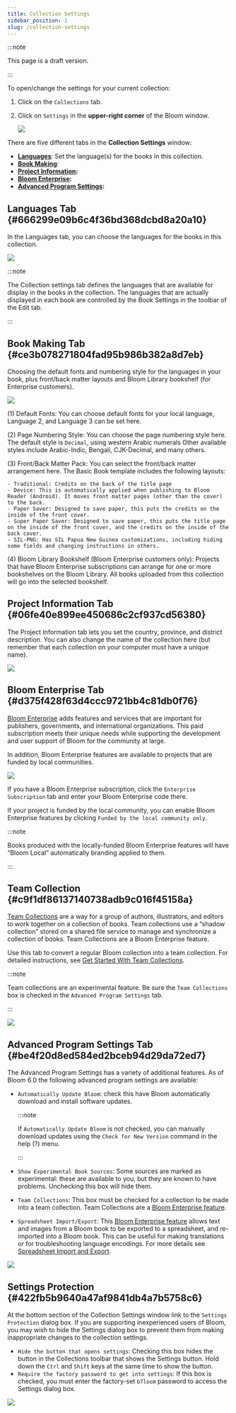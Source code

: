 ```yaml
---
title: Collection Settings
sidebar_position: 1
slug: /collection-settings
---
```




:::note

This page is a draft version.

:::




To open/change the settings for your current collection:

1. Click on the `Collections` tab.
2. Click on `Settings` in the **upper-right corner** of the Bloom window.

	![](./collection-settings.1c7d9e36-8357-4619-9bcb-af1dff31dcb0.png)


There are five different tabs in the **Collection Settings** window:

- [**Languages**](/collection-settings#666299e09b6c4f36bd368dcbd8a20a10): Set the language(s) for the books in this collection.
- [**Book Making**](/collection-settings#ce3b078271804fad95b986b382a8d7eb):
- [**Project Information**](/collection-settings#06fe40e899ee450686c2cf937cd56380)**:**
- [**Bloom Enterprise**](/collection-settings#d375f428f63d4ccc9721bb4c81db0f76)**:**
- [**Advanced Program Settings**](/collection-settings#be4f20d8ed584ed2bceb94d29da72ed7)**:**

## Languages Tab {#666299e09b6c4f36bd368dcbd8a20a10}


In the Languages tab, you can choose the languages for the books in this collection. 


![](./collection-settings.e67f7f62-70bb-474d-b588-870104b80005.png)


:::note

The Collection settings tab defines the languages that are available for display in the books in the collection. The languages that are actually displayed in each book are controlled by the Book Settings in the toolbar of the Edit tab. 

:::




## Book Making Tab {#ce3b078271804fad95b986b382a8d7eb}


Choosing the default fonts and numbering style for the languages in your book, plus front/back matter layouts and Bloom Library bookshelf (for Enterprise customers). 


![](./collection-settings.cca0a0d3-e431-4e74-8895-adb8ad41931b.png)


(1) Default Fonts:
You can choose default fonts for your local language, Language 2, and Language 3 can be set here. 


(2) Page Numbering Style:
You can choose the page numbering style here. The default style is `Decimal`, using western Arabic numerals Other available styles include Arabic-Indic, Bengali, CJK-Decimal, and many others. 


(3) Front/Back Matter Pack:
You can select the front/back matter arrangement here. The Basic Book template includes the following layouts: 

	- Traditional: Credits on the back of the title page
	- Device: This is automatically applied when publishing to Bloom Reader (Android). It moves front matter pages (other than the cover) to the back.
	- Paper Saver: Designed to save paper, this puts the credits on the inside of the front cover.
	- Super Paper Saver: Designed to save paper, this puts the title page on the inside of the front cover, and the credits on the inside of the back cover.
	- SIL-PNG: Has SIL Papua New Guinea customizations, including hiding some fields and changing instructions in others.

(4) Bloom Library Bookshelf (Bloom Enterprise customers only): 
Projects that have Bloom Enterprise subscriptions can arrange for one or more bookshelves on the Bloom Library. All books uploaded from this collection will go into the selected bookshelf.


## Project Information Tab {#06fe40e899ee450686c2cf937cd56380}


The Project Information tab lets you set the country, province, and district description. You can also change the name of the collection here (but remember that each collection on your computer must have a unique name). 


![](./collection-settings.e05ef283-cd4b-4e8b-abc9-4cab7e1209ee.png)


## Bloom Enterprise Tab {#d375f428f63d4ccc9721bb4c81db0f76}


[Bloom Enterprise](/about-bloom-enterprise) adds features and services that are important for publishers, governments, and international organizations. This paid subscription meets their unique needs while supporting the development and user support of Bloom for the community at large. 


In addition, Bloom Enterprise features are available to projects that are funded by local communities. 


![](./collection-settings.960ca528-5f95-4038-9cea-ea303f61349d.png)


If you have a Bloom Enterprise subscription, click the `Enterprise Subscription` tab and enter your Bloom Enterprise code there. 


If your project is funded by the local community, you can enable Bloom Enterprise features by clicking `Funded by the local community only`. 


:::note

Books produced with the locally-funded Bloom Enterprise features will have “Bloom Local” automatically branding applied to them. 

:::




## Team Collection {#c9f1df86137140738adb9c016f45158a}


[Team Collections](/team-collections-intro) are a way for a group of authors, illustrators, and editors to work together on a collection of books. Team collections use a “shadow collection” stored on a shared file service to manage and synchronize a collection of books. Team Collections are a Bloom Enterprise feature. 


Use this tab to convert a regular Bloom collection into a team collection. For detailed instructions, see [Get Started With Team Collections](/team-collections-getting-started). 


:::note

Team collections are an experimental feature. Be sure the `Team Collections` box is checked in the `Advanced Program Settings` tab. 

:::




![](./collection-settings.daaea4c1-7b73-40b6-8273-5341a36df5af.png)


## Advanced Program Settings Tab {#be4f20d8ed584ed2bceb94d29da72ed7}


The Advanced Program Settings has a variety of additional features. As of Bloom 6.0 the following advanced program settings are available: 

- `Automatically Update Bloom`: check this have Bloom automatically download and install software updates.

	:::note
	
	If `Automatically Update Bloom` is not checked, you can manually download updates using the `Check for New Version` command in the help (?) menu. 
	
	:::
	
	

- `Show Experimental Book Sources`: Some sources are marked as experimental: these are available to you, but they are known to have problems. Unchecking this box will hide them.
- `Team Collections`: This box must be checked for a collection to be made into a team collection. Team Collections are a [Bloom Enterprise feature](/enterprise-features#55c8baa318884dcf874c76f7e0dd9859).
- `Spreadsheet Import/Export`:  This [Bloom Enterprise feature](/enterprise-features#04fd63f5a0fa443bb635115674b580a2) allows text and images from a Bloom book to be exported to a spreadsheet, and re-imported into a Bloom book. This can be useful for making translations or for troubleshooting language encodings. For more details see [Spreadsheet Import and Export](/spreadsheet-import-export).

![](./collection-settings.6027d13a-67ce-4987-9c65-68582153d1ab.png)


## Settings Protection {#422fb5b9640a47af9841db4a7b5758c6}


At the bottom section of the Collection Settings window link to the `Settings Protection` dialog box. If you are supporting inexperienced users of Bloom, you may wish to hide the Settings dialog box to prevent them from making inappropriate changes to the collection settings. 

- `Hide the button that opens settings`: Checking this box hides the button in the Collections toolbar that shows the Settings button. Hold down the `Ctrl` and `Shift` keys at the same time to show the button.
- `Require the factory password to get into settings`: If this box is checked, you must enter the factory-set `b7loom` password to access the Settings dialog box.

![](./collection-settings.0d26e334-4e84-4869-bbdd-c0b7120f4dbf.png)

